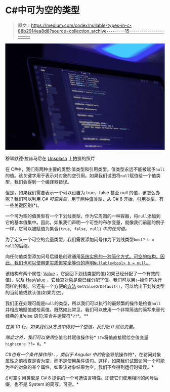 # C#中可为空的类型

> 原文：<https://medium.com/codex/nullable-types-in-c-88b2914ea8d8?source=collection_archive---------15----------------------->

![](img/dc952a0af3bd30386faa4ba35ed1974d.png)

穆罕默德·拉赫马尼在 [Unsplash](https://unsplash.com?utm_source=medium&utm_medium=referral) 上拍摄的照片

在 C#中，我们有两种主要的类型:值类型和引用类型。值类型永远不能被赋予`null`的值。该关键字用于表示对对象的空引用。如果我们试图将`null`赋值给一个值类型，我们会得到一个编译器错误。

但是，如果我们需要表示一个可以设置为 true、false 甚至 null 的值，该怎么办呢？我们可以利用 C# *可空类型*，用于两种[值](https://learn.microsoft.com/en-us/dotnet/csharp/language-reference/builtin-types/nullable-value-types)类型，从 C# 8 开始，[引用](https://learn.microsoft.com/en-us/dotnet/csharp/language-reference/builtin-types/nullable-reference-types)类型，有一些关键区别(*)。

一个可为空的值类型有一个下划线类型，作为它周围的一种容器，将`null`添加到它的基本值集中。因此，如果我们声明一个可空的布尔变量，就像我们前面的例子一样，它可以被赋值为集合`{true, false, null}` *中的任何值。*

为了定义一个可空的变量类型，我们需要添加问号作为下划线类型`bool? b = null`的后缀。

向任何值类型添加问号后缀是创建通用[系统实例的一种简化方式。可空的<T>结构。因此，我们也可以使用更实质但完全等价的声明`Nullable<bool> b = null`。](https://learn.microsoft.com/en-us/dotnet/api/system.nullable-1?view=net-6.0)

该结构有两个属性: [Value](https://learn.microsoft.com/en-us/dotnet/api/system.nullable-1.value?view=net-6.0#system-nullable-1-value) ，它返回下划线类型的值(如果已经分配了一个有效的值)，以及 [HasValue](https://learn.microsoft.com/en-us/dotnet/api/system.nullable-1.hasvalue?view=net-6.0#system-nullable-1-hasvalue) ，它检查对象是否已经分配了值。我们可以用`!=`操作符执行同样的控制。它还有一个方便的[方法](https://learn.microsoft.com/en-us/dotnet/api/system.nullable-1.getvalueordefault?view=net-6.0#system-nullable-1-getvalueordefault) `GetValueOrDefault()`，可以给出下划线类型的当前值或默认值(如果为空)。

我们正在处理可能是`null`的类型，所以我们可以执行的最频繁的操作是检查`null`并相应地赋值或检索值。既然如此常见，我们可以使用一个非常简洁的简写来替代经典的 if/else 语句:空合并运算符*`??`*。**

*在第 10 行，如果我们从方法中得到一个空值，我们把 0 赋给变量。*

*除此之外，我们可以使用*空值合并赋值操作符* `??=`将值直接赋给空值变量`highscore ??= 0`。*

*C#也有一个条件操作符`?.`，类似于 Angular 中的*安全导航操作符*，在访问对象属性之前检查是否为空，而不是使用条件语句。这样，如果我们试图访问一个可能为空的对象的某个属性，如果该对象结果为空，我们不会得到运行时错误。*

*(*)可空引用类型是 C# 8 提供的一个可选语言特性。即使它们使用相同的问号后缀，也不是 System 的简写。可空<t>。</t>*